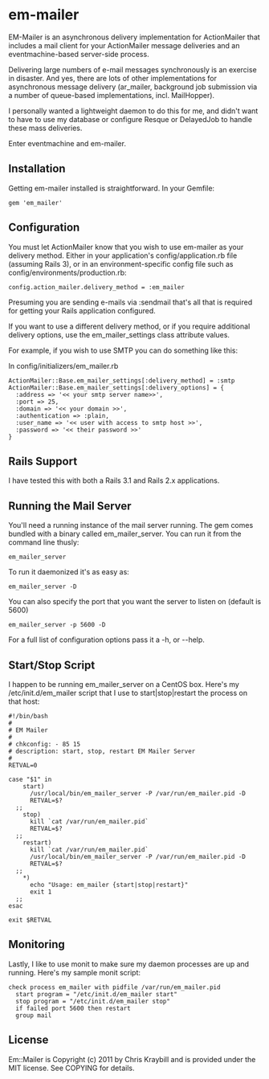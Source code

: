 em-mailer
=========
EM-Mailer is an asynchronous delivery implementation for ActionMailer
that includes a mail client for your ActionMailer message deliveries
and an eventmachine-based server-side process.

Delivering large numbers of e-mail messages synchronously is an
exercise in disaster. And yes, there are lots of other implementations
for asynchronous message delivery (ar_mailer, background job submission
via a number of queue-based implementations, incl. MailHopper).

I personally wanted a lightweight daemon to do this for me, and didn't
want to have to use my database or configure Resque or DelayedJob to
handle these mass deliveries.

Enter eventmachine and em-mailer.

Installation
------------
Getting em-mailer installed is straightforward. In your Gemfile:

    gem 'em_mailer'

Configuration
-------------
You must let ActionMailer know that you wish to use em-mailer as your
delivery method. Either in your application's config/application.rb
file (assuming Rails 3), or in an environment-specific config file
such as config/environments/production.rb:

    config.action_mailer.delivery_method = :em_mailer

Presuming you are sending e-mails via :sendmail that's all that is
required for getting your Rails application configured.

If you want to use a different delivery method, or if you require
additional delivery options, use the em_mailer_settings class
attribute values.

For example, if you wish to use SMTP you can do something like this:

In config/initializers/em_mailer.rb

    ActionMailer::Base.em_mailer_settings[:delivery_method] = :smtp
    ActionMailer::Base.em_mailer_settings[:delivery_options] = {
      :address => '<< your smtp server name>>',
      :port => 25,
      :domain => '<< your domain >>',
      :authentication => :plain,
      :user_name => '<< user with access to smtp host >>',
      :password => '<< their password >>'
    }

Rails Support
-------------
I have tested this with both a Rails 3.1 and Rails 2.x applications.

Running the Mail Server
-----------------------
You'll need a running instance of the mail server running. The gem
comes bundled with a binary called em_mailer_server. You can run it
from the command line thusly:

    em_mailer_server

To run it daemonized it's as easy as:

    em_mailer_server -D

You can also specify the port that you want the server to listen on
(default is 5600)

    em_mailer_server -p 5600 -D

For a full list of configuration options pass it a -h, or --help.

Start/Stop Script
-----------------
I happen to be running em_mailer_server on a CentOS box. Here's my
/etc/init.d/em_mailer script that I use to start|stop|restart the
process on that host:

    #!/bin/bash
    #
    # EM Mailer
    #
    # chkconfig: - 85 15
    # description: start, stop, restart EM Mailer Server
    #
    RETVAL=0

    case "$1" in
        start)
          /usr/local/bin/em_mailer_server -P /var/run/em_mailer.pid -D
          RETVAL=$?
      ;;
        stop)
          kill `cat /var/run/em_mailer.pid`
          RETVAL=$?
      ;;
        restart)
          kill `cat /var/run/em_mailer.pid`
          /usr/local/bin/em_mailer_server -P /var/run/em_mailer.pid -D
          RETVAL=$?
      ;;
        *)
          echo "Usage: em_mailer {start|stop|restart}"
          exit 1
      ;;
    esac
 
    exit $RETVAL

Monitoring
----------
Lastly, I like to use monit to make sure my daemon processes are up and
running. Here's my sample monit script:

    check process em_mailer with pidfile /var/run/em_mailer.pid
      start program = "/etc/init.d/em_mailer start"
      stop program = "/etc/init.d/em_mailer stop"
      if failed port 5600 then restart
      group mail

License
-------
Em::Mailer is Copyright (c) 2011 by Chris Kraybill and is provided under the MIT license. See COPYING for details.

